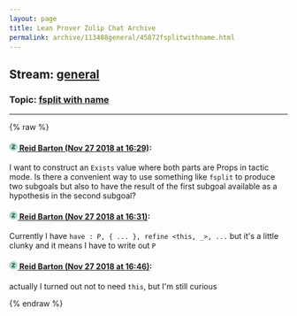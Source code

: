 ```yaml
---
layout: page
title: Lean Prover Zulip Chat Archive 
permalink: archive/113488general/45872fsplitwithname.html
---
```


## Stream: [general](index.html)
### Topic: [fsplit with name](45872fsplitwithname.html)

---


{% raw %}
#### [![Click to go to Zulip](../../assets/img/zulip2.png) Reid Barton (Nov 27 2018 at 16:29)](https://leanprover.zulipchat.com/#narrow/stream/113488-general/topic/fsplit%20with%20name/near/148645058):
I want to construct an `Exists` value where both parts are Props in tactic mode. Is there a convenient way to use something like `fsplit` to produce two subgoals but also to have the result of the first subgoal available as a hypothesis in the second subgoal?

#### [![Click to go to Zulip](../../assets/img/zulip2.png) Reid Barton (Nov 27 2018 at 16:31)](https://leanprover.zulipchat.com/#narrow/stream/113488-general/topic/fsplit%20with%20name/near/148645203):
Currently I have `have : P, { ... }, refine <this, _>, ...` but it's a little clunky and it means I have to write out `P`

#### [![Click to go to Zulip](../../assets/img/zulip2.png) Reid Barton (Nov 27 2018 at 16:46)](https://leanprover.zulipchat.com/#narrow/stream/113488-general/topic/fsplit%20with%20name/near/148646115):
actually I turned out not to need `this`, but I'm still curious


{% endraw %}
